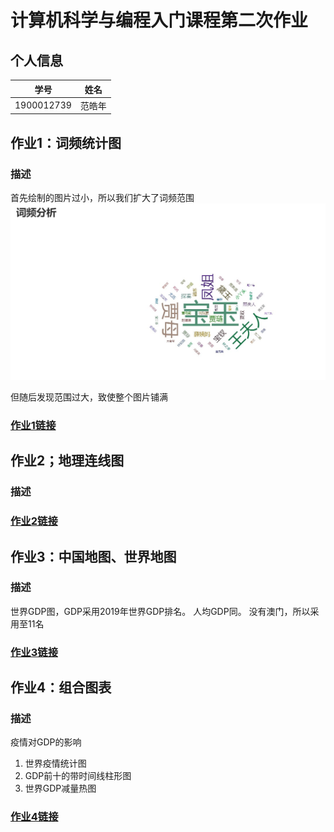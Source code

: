 # 计算机科学与编程入门课程第二次作业
## 个人信息
|    学号    |  姓名  |
| :--------: | :----: |
| 1900012739 | 范皓年 |
## 作业1：词频统计图
### 描述
首先绘制的图片过小，所以我们扩大了词频范围
![](./assets/1_1.jpg)

但随后发现范围过大，致使整个图片铺满
### [作业1链接]()

## 作业2；地理连线图
### 描述
### [作业2链接]()

## 作业3：中国地图、世界地图
### 描述
世界GDP图，GDP采用2019年世界GDP排名。
人均GDP同。
没有澳门，所以采用至11名
### [作业3链接]()

## 作业4：组合图表
### 描述
疫情对GDP的影响

1. 世界疫情统计图
2. GDP前十的带时间线柱形图
3. 世界GDP减量热图
### [作业4链接]()

